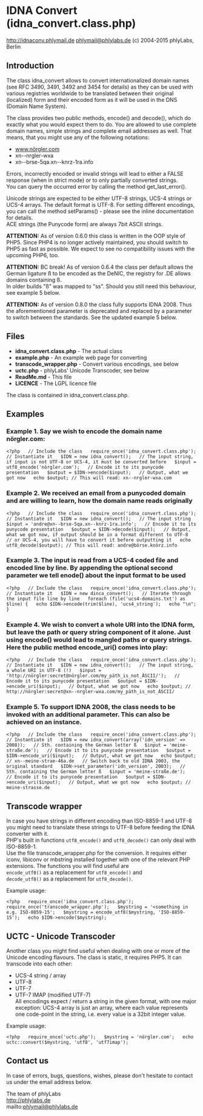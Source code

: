 # IDNA Convert (idna_convert.class.php)

<http://idnaconv.phlymail.de>
<phlymail@phlylabs.de>
(c) 2004-2015 phlyLabs, Berlin

## Introduction

The class idna_convert allows to convert internationalized domain names (see RFC 3490, 3491, 3492 and 3454 for details) as they can be used with various registries worldwide to be translated between their original (localized) form and their encoded form as it will be used in the DNS (Domain Name System).

The class provides two public methods, encode() and decode(), which do exactly what you would expect them to do. You are allowed to use complete domain names, simple strings and complete email addresses as well. That means, that you might use any of the following notations:

- www.nörgler.com
- xn--nrgler-wxa
- xn--brse-5qa.xn--knrz-1ra.info

Errors, incorrectly encoded or invalid strings will lead to either a FALSE response (when in strict mode) or to only partially converted strings.  
You can query the occurred error by calling the method get_last_error().

Unicode strings are expected to be either UTF-8 strings, UCS-4 strings or UCS-4 arrays. The default format is UTF-8. For setting different encodings, you can call the method setParams() - please see the inline documentation for details.  
ACE strings (the Punycode form) are always 7bit ASCII strings.

**ATTENTION:** As of version 0.6.0 this class is written in the OOP style of PHP5. Since PHP4 is no longer actively maintained, you should switch to PHP5 as fast as possible. We expect to see no compatibility issues with the upcoming PHP6, too.

**ATTENTION:** BC break! As of version 0.6.4 the class per default allows the German ligature ß to be encoded as the DeNIC, the registry for .DE allows domains containing ß.  
In older builds "ß" was mapped to "ss". Should you still need this behaviour, see example 5 below.

**ATTENTION:** As of version 0.8.0 the class fully supports IDNA 2008. Thus the aforementioned parameter is deprecated and replaced by a parameter to switch between the standards. See the updated example 5 below.

## Files

- **idna_convert.class.php** - The actual class
- **example.php** - An example web page for converting
- **transcode_wrapper.php** - Convert various encodings, see below
- **uctc.php** - phlyLabs' Unicode Transcoder, see below
- **ReadMe.md** - This file
- **LICENCE** - The LGPL licence file

The class is contained in idna_convert.class.php.

## Examples

### Example 1. Say we wish to encode the domain name nörgler.com:

`<?php  
// Include the class  
require_once('idna_convert.class.php');  
// Instantiate it  
$IDN = new idna_convert();  
// The input string, if input is not UTF-8 or UCS-4, it must be converted before  
$input = utf8_encode('nörgler.com');  
// Encode it to its punycode presentation  
$output = $IDN->encode($input);  
// Output, what we got now  
echo $output; // This will read: xn--nrgler-wxa.com`  


### Example 2. We received an email from a punycoded domain and are willing to learn, how the domain name reads originally

`<?php  
// Include the class  
require_once('idna_convert.class.php');  
// Instantiate it  
$IDN = new idna_convert();  
// The input string  
$input = 'andre@xn--brse-5qa.xn--knrz-1ra.info';  
// Encode it to its punycode presentation  
$output = $IDN->decode($input);  
// Output, what we got now, if output should be in a format different to UTF-8  
// or UCS-4, you will have to convert it before outputting it  
echo utf8_decode($output); // This will read: andre@börse.knörz.info`  


### Example 3. The input is read from a UCS-4 coded file and encoded line by line. By appending the optional second parameter we tell enode() about the input format to be used

`<?php  
// Include the class  
require_once('idna_convert.class.php');  
// Instantiate it  
$IDN = new dinca_convert();  
// Iterate through the input file line by line  
foreach (file('ucs4-domains.txt') as $line) {  
    echo $IDN->encode(trim($line), 'ucs4_string');  
    echo "\n";  
}`

### Example 4. We wish to convert a whole URI into the IDNA form, but leave the path or query string component of it alone. Just using encode() would lead to mangled paths or query strings. Here the public method encode_uri() comes into play:

`<?php  
// Include the class  
require_once('idna_convert.class.php');  
// Instantiate it  
$IDN = new idna_convert();  
// The input string, a whole URI in UTF-8 (!)  
$input = 'http://nörgler:secret@nörgler.com/my_päth_is_not_ÄSCII/');  
// Encode it to its punycode presentation  
$output = $IDN->encode_uri($input);  
// Output, what we got now  
echo $output; // http://nörgler:secret@xn--nrgler-wxa.com/my_päth_is_not_ÄSCII/`


### Example 5. To support IDNA 2008, the class needs to be invoked with an additional parameter. This can also be achieved on an instance.

`<?php  
// Include the class  
require_once('idna_convert.class.php');  
// Instantiate it  
$IDN = new idna_convert(array('idn_version' => 2008));  
// Sth. containing the German letter ß  
$input = 'meine-straße.de');  
// Encode it to its punycode presentation  
$output = $IDN->encode_uri($input);  
// Output, what we got now  
echo $output; // xn--meine-strae-46a.de  
// Switch back to old IDNA 2003, the original standard  
$IDN->set_parameter('idn_version', 2003);  
// Sth. containing the German letter ß  
$input = 'meine-straße.de');  
// Encode it to its punycode presentation  
$output = $IDN->encode_uri($input);  
// Output, what we got now  
echo $output; // meine-strasse.de`


## Transcode wrapper

In case you have strings in different encoding than ISO-8859-1 and UTF-8 you might need to translate these strings to UTF-8 before feeding the IDNA converter with it.  
PHP's built in functions `utf8_encode()` and `utf8_decode()` can only deal with ISO-8859-1.  
Use the file transcode_wrapper.php for the conversion. It requires either iconv, libiconv or mbstring installed together with one of the relevant PHP extensions. The functions you will find useful are  
`encode_utf8()` as a replacement for `utf8_encode()` and  
`decode_utf8()` as a replacement for `utf8_decode()`.

Example usage:

`<?php  
require_once('idna_convert.class.php');  
require_once('transcode_wrapper.php');  
$mystring = '<something in e.g. ISO-8859-15';  
$mystring = encode_utf8($mystring, 'ISO-8859-15');  
echo $IDN->encode($mystring);`


## UCTC - Unicode Transcoder

Another class you might find useful when dealing with one or more of the Unicode encoding flavours. The class is static, it requires PHP5. It can transcode into each other:  
- UCS-4 string / array  
- UTF-8  
- UTF-7  
- UTF-7 IMAP (modified UTF-7)  
All encodings expect / return a string in the given format, with one major exception: UCS-4 array is just an array, where each value represents one code-point in the string, i.e. every value is a 32bit integer value.

Example usage:

`<?php  
require_once('uctc.php');  
$mystring = 'nörgler.com';  
echo uctc::convert($mystring, 'utf8', 'utf7imap');`


## Contact us

In case of errors, bugs, questions, wishes, please don't hesitate to contact us under the email address below.

The team of phlyLabs  
http://phlylabs.de  
mailto:phlymail@phlylabs.de
